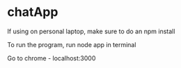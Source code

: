 # chatApp

If using on personal laptop, make sure to do an npm install

To run the program, run node app in terminal

Go to chrome - localhost:3000

